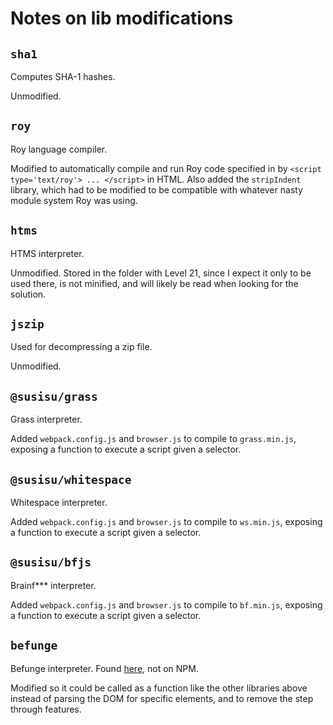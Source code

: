 # Notes on lib modifications

## `sha1`

Computes SHA-1 hashes.

Unmodified.

## `roy`

Roy language compiler.

Modified to automatically compile and run Roy code specified in by
`<script type='text/roy'> ... </script>` in HTML. Also added the `stripIndent`
library, which had to be modified to be compatible with whatever nasty module
system Roy was using.

## `htms`

HTMS interpreter.

Unmodified. Stored in the folder with Level 21, since I expect it only to be
used there, is not minified, and will likely be read when looking for the
solution.

## `jszip`

Used for decompressing a zip file.

Unmodified.

## `@susisu/grass`

Grass interpreter.

Added `webpack.config.js` and `browser.js` to compile to `grass.min.js`,
exposing a function to execute a script given a selector.

## `@susisu/whitespace`

Whitespace interpreter.

Added `webpack.config.js` and `browser.js` to compile to `ws.min.js`,
exposing a function to execute a script given a selector.

## `@susisu/bfjs`

Brainf*** interpreter.

Added `webpack.config.js` and `browser.js` to compile to `bf.min.js`,
exposing a function to execute a script given a selector.

## `befunge`

Befunge interpreter. Found [here](http://www.quirkster.com/iano/js/befunge.js),
not on NPM.

Modified so it could be called as a function like the other libraries above
instead of parsing the DOM for specific elements, and to remove the step through
features.

